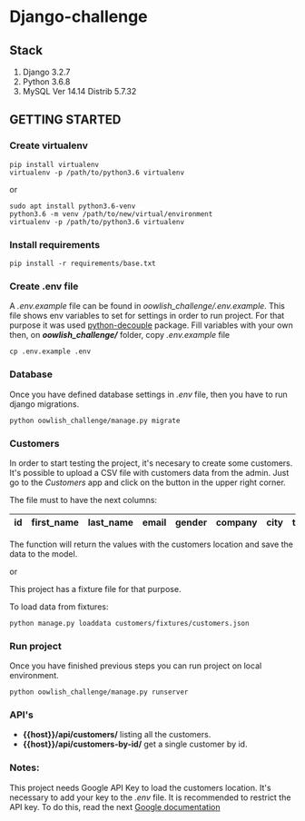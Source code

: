 # Django-challenge
## Stack
 1. Django 3.2.7
 2. Python 3.6.8
 3. MySQL  Ver 14.14 Distrib 5.7.32

## GETTING STARTED
### Create virtualenv
```
pip install virtualenv
virtualenv -p /path/to/python3.6 virtualenv
```
or
```
sudo apt install python3.6-venv
python3.6 -m venv /path/to/new/virtual/environment
virtualenv -p /path/to/python3.6 virtualenv
```
### Install requirements
```
pip install -r requirements/base.txt
```
### Create .env file
A _.env.example_ file can be found in *oowlish_challenge/.env.example*. This file shows env variables to set for settings in order to run project. For that purpose it was used [python-decouple](https://github.com/henriquebastos/python-decouple) package.
Fill variables with your own then, on **_oowlish_challenge/_** folder, copy *.env.example* file
```
cp .env.example .env
```
### Database
Once you have defined database settings in _.env_ file, then you have to run django migrations.
```
python oowlish_challenge/manage.py migrate
```
### Customers
In order to start testing the project, it's necesary to create some customers. It's possible to upload a CSV file with customers data from the admin. Just go to the *Customers* app and click on the button in the upper right corner.

The file must to have the next columns:

| id  |  first_name  |  last_name  |  email  |  gender  |  company  |  city  |  title
|-----|--------------|-------------|---------|----------|-----------|--------|-------|

The function will return the values with the customers location and save the data to the model.

or

This project has a fixture file for that purpose.

To load data from fixtures:
```
python manage.py loaddata customers/fixtures/customers.json
```
### Run project
Once you have finished previous steps you can run project on local environment.
```
python oowlish_challenge/manage.py runserver
```
### API's
-  **{{host}}/api/customers/** listing all the customers.
-  **{{host}}/api/customers-by-id/** get a single customer by id.

### Notes:
This project needs Google API Key to load the customers location. It's necessary to add your key to the *.env* file.  It is recommended to restrict the API key.  To do this, read the next [Google documentation](https://developers.google.com/maps/documentation/javascript/get-api-key#restrict_key)
